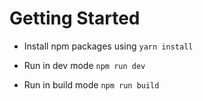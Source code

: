 # Getting Started

- Install npm packages using `yarn install`

- Run in dev mode
    `npm run dev`

- Run in build mode
    `npm run build`

